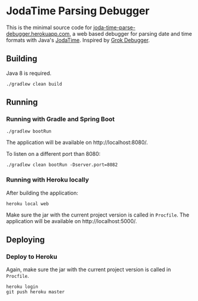 # JodaTime Parsing Debugger

This is the minimal source code for [joda-time-parse-debugger.herokuapp.com](https://joda-time-parse-debugger.herokuapp.com/), a web based debugger for parsing date and time formats with Java's [JodaTime](http://www.joda.org/joda-time/).
Inspired by [Grok Debugger](http://grokdebug.herokuapp.com/).

## Building

Java 8 is required.

	./gradlew clean build

## Running

### Running with Gradle and Spring Boot

	./gradlew bootRun

The application will be available on http://localhost:8080/.

To listen on a different port than 8080:

	./gradlew clean bootRun -Dserver.port=8082

### Running with Heroku locally

After building the application:

	heroku local web

Make sure the jar with the current project version is called in `Procfile`. The application will be available on http://localhost:5000/.
	
## Deploying

### Deploy to Heroku

Again, make sure the jar with the current project version is called in `Procfile`.

	heroku login
	git push heroku master

